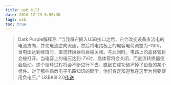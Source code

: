 ```yaml
---
title: usb kill
date: 2016-12-29 8:50:30
tags: usb
toc: true
---
```


> Dark Purple解释称:
 “当我将它插入USB接口之后，它会改变设备直流电的电流方向，并使电流逆向流通，然后将电路板上的电容电荷调整为-110V。当电压达到峰值时，直流转换器将会被关闭。与此同时，电路上的晶体管将会被打开。当电容上的电压达到-7V时，晶体管将会关闭，而直流转换器便会启动。这个循环过程将会不断进行下去，直到它成功破坏掉了设备的某个组件。对于那些熟悉电子电路知识的同学，他们肯定知道我在这里为何要使用负电压。”
USBKill 2.0[传送](https://www.usbkill.com/)